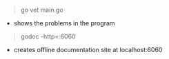 
>go vet main.go
* shows the problems in the program 

> godoc -http=:6060
* creates offline documentation site at localhost:6060